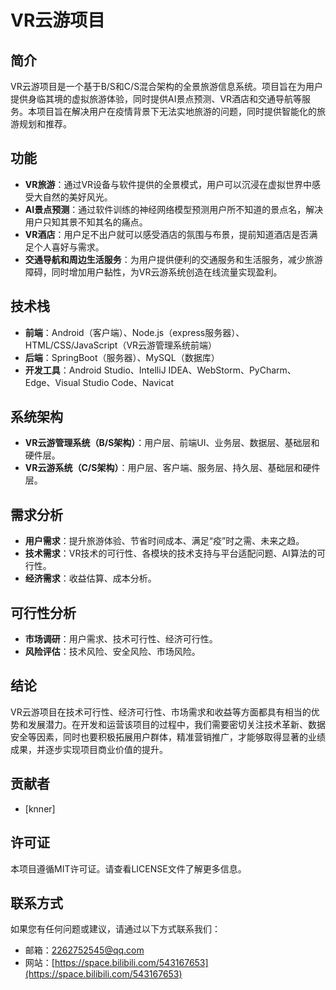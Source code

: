 # VR云游项目

## 简介

VR云游项目是一个基于B/S和C/S混合架构的全景旅游信息系统。项目旨在为用户提供身临其境的虚拟旅游体验，同时提供AI景点预测、VR酒店和交通导航等服务。本项目旨在解决用户在疫情背景下无法实地旅游的问题，同时提供智能化的旅游规划和推荐。

## 功能

- **VR旅游**：通过VR设备与软件提供的全景模式，用户可以沉浸在虚拟世界中感受大自然的美好风光。
- **AI景点预测**：通过软件训练的神经网络模型预测用户所不知道的景点名，解决用户只知其景不知其名的痛点。
- **VR酒店**：用户足不出户就可以感受酒店的氛围与布景，提前知道酒店是否满足个人喜好与需求。
- **交通导航和周边生活服务**：为用户提供便利的交通服务和生活服务，减少旅游障碍，同时增加用户黏性，为VR云游系统创造在线流量实现盈利。

## 技术栈

- **前端**：Android（客户端）、Node.js（express服务器）、HTML/CSS/JavaScript（VR云游管理系统前端）
- **后端**：SpringBoot（服务器）、MySQL（数据库）
- **开发工具**：Android Studio、IntelliJ IDEA、WebStorm、PyCharm、Edge、Visual Studio Code、Navicat

## 系统架构

- **VR云游管理系统（B/S架构）**：用户层、前端UI、业务层、数据层、基础层和硬件层。
- **VR云游系统（C/S架构）**：用户层、客户端、服务层、持久层、基础层和硬件层。

## 需求分析

- **用户需求**：提升旅游体验、节省时间成本、满足“疫”时之需、未来之趋。
- **技术需求**：VR技术的可行性、各模块的技术支持与平台适配问题、AI算法的可行性。
- **经济需求**：收益估算、成本分析。

## 可行性分析

- **市场调研**：用户需求、技术可行性、经济可行性。
- **风险评估**：技术风险、安全风险、市场风险。

## 结论

VR云游项目在技术可行性、经济可行性、市场需求和收益等方面都具有相当的优势和发展潜力。在开发和运营该项目的过程中，我们需要密切关注技术革新、数据安全等因素，同时也要积极拓展用户群体，精准营销推广，才能够取得显著的业绩成果，并逐步实现项目商业价值的提升。

## 贡献者

- [knner]

## 许可证

本项目遵循MIT许可证。请查看LICENSE文件了解更多信息。

## 联系方式

如果您有任何问题或建议，请通过以下方式联系我们：

- 邮箱：[2262752545@qq.com](mailto:2262752545@qq.com)
- 网站：[https://space.bilibili.com/543167653](https://space.bilibili.com/543167653)